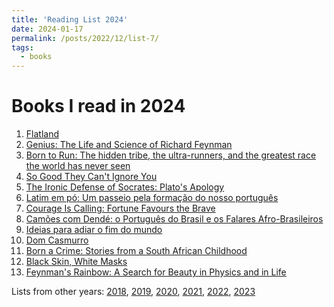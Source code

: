 ```yaml
---
title: 'Reading List 2024'
date: 2024-01-17
permalink: /posts/2022/12/list-7/
tags:
  - books
---
```


Books I read in 2024
======

1. [Flatland][1]
2. [Genius: The Life and Science of Richard Feynman][2]
3. [Born to Run: The hidden tribe, the ultra-runners, and the greatest race the world has never seen][3]
4. [So Good They Can't Ignore You][4]
5. [The Ironic Defense of Socrates: Plato's Apology][5]
6. [Latim em pó: Um passeio pela formação do nosso português][6]
7. [Courage Is Calling: Fortune Favours the Brave][7]
8. [Camões com Dendé: o Português do Brasil e os Falares Afro-Brasileiros][8]
9. [Ideias para adiar o fim do mundo][9]
10. [Dom Casmurro][10]
11. [Born a Crime: Stories from a South African Childhood][11]
12. [Black Skin, White Masks][12]
13. [Feynman's Rainbow: A Search for Beauty in Physics and in Life][13]

Lists from other years: [2018][list1], [2019][list2], [2020][list3], [2021][list4], [2022][list5], [2023][list6]

[1]:https://www.amazon.fr/Flatland-Edwin-Abbott/dp/2207247376/ref=tmm_mmp_swatch_0?_encoding=UTF8&qid=&sr=
[2]:https://www.amazon.fr/Genius-Science-Richard-Feynman-November/dp/B008YFC52O/ref=sr_1_2?__mk_fr_FR=%C3%85M%C3%85%C5%BD%C3%95%C3%91&dib=eyJ2IjoiMSJ9.S4wOZD6FFrChSVefiySXmDXU8DMQ2UkUnkYO7sEvGgE4V30s3gkBcXA8Z3bjdZWRdzB46WxtJlmtSh-SG1Cla4-WJ_TXb09OWA0oHN7ob84.5Gi6Fz9vi3QfLENeMMhkhaPuqGtYVUKAbnAnLCXS1Ak&dib_tag=se&keywords=Genius%3A+The+Life+and+Science+of+Richard+Feynman&qid=1712497858&sr=8-2
[3]:https://www.amazon.fr/Born-Run-hidden-ultra-runners-greatest-ebook/dp/B004CFBMRY/ref=sr_1_2?__mk_fr_FR=%C3%85M%C3%85%C5%BD%C3%95%C3%91&crid=3M5WJOSLAY0ZS&dib=eyJ2IjoiMSJ9.QrGwIUzAXQlGTNOGN49GTDw9tsle6ntpmzDk8qk9c-aHck3zo7ssLiUu4DlI_JgvxniSIChrmS4gkxLKdSVjV0K_UEZQtaraHv4vBaj1r1AOdxzxNXmqgwMrih6uSm7JmJntZE1IycRJ2SgWehxfbzWA2Vv2ZvjjDOLTzKxelfJ_P6KhNcen7JQ38LZEootd43zCy_OgGx7GiBt98mOoERNK9MSK8KInyhygBdvKF2SEYopSmPGIArxSUJIGWROecdbu-52PmhBgbWRH7ZH6aZ8tZb7-mJAncIk8NwiC7Zk.6cNNYsbrrYZWlb3g93bQnt_l-Kvx-wTloocB-kh6Nmk&dib_tag=se&keywords=born+to+run&qid=1712497914&sprefix=born+to+run%2Caps%2C136&sr=8-2
[4]:https://www.amazon.fr/Good-They-Cant-Ignore-English-ebook/dp/B01KFR64LQ/ref=sr_1_1?crid=10LMBXMVZ0JHR&dib=eyJ2IjoiMSJ9.dL3Z3srRUFhw1d2zghGspomS02Wi5kd21nCz0I0-ySO7bGxOyuWOdlwH0pM6JP5xDXdwWStimjKbdSdJIsTlLy_RzuVDNa-oO13WhVwNja6sv2g3vqeT-H4TOd6XkHbnoKkS9BMv_2Q69k7-cqK60Gdh1HXx9cSPjSp8Z0mngXR8J_PD2dlJI6zBdugtMoQ2J4Art16SXbBUU8ldWqqSbfOygPEJA5SklZqPlLGmtrPjGn8crPES9vTtbKxEBRJsshTFpBfZhKIAqKa43K48sT26P6yd4aiHSMkqjICby3s.f6q83UoQyeAWGLAbU1k-G869tXddUDZd5weUbrfKlS8&dib_tag=se&keywords=so+good+they+can%27t+ignore+you&qid=1712497962&sprefix=so+good+%2Caps%2C123&sr=8-1
[5]:https://www.amazon.fr/Ironic-Defense-Socrates-Platos-Apology-ebook/dp/B004EYSX7U/ref=sr_1_1?__mk_fr_FR=%C3%85M%C3%85%C5%BD%C3%95%C3%91&crid=4TT6GR8KSAL3&dib=eyJ2IjoiMSJ9.U7UU_ePKAkaytvRlPA5lDQ.qIBnoSvscTFy4uQkuAtzNisoLfoaG_pHoiA9di7y9KA&dib_tag=se&keywords=the+ironic+defense+of+socrates&qid=1712498009&sprefix=the+ironic+defense+of+socrate%2Caps%2C97&sr=8-1
[6]:https://www.amazon.com.br/Latim-p%C3%B3-passeio-forma%C3%A7%C3%A3o-portugu%C3%AAs/dp/6559213536
[7]:https://www.amazon.fr/Courage-Calling-Fortune-Favours-Brave/dp/1788166280/ref=sr_1_2?__mk_fr_FR=%C3%85M%C3%85%C5%BD%C3%95%C3%91&crid=23LJVU4R81BP3&dib=eyJ2IjoiMSJ9.cYNhQT2OmBT6j9m7_Xx3HH74fWQARQpZEJTrjV9t6jEOpGXE-xeSjXYreZUht88rZKPXKhEjljA1CHJDRU_9sr1ACteJIIydZc5g6COhs6YbJYNu1A9E3NHaaVmgahRc-grEM8YkGJwUDyWGAD4Kqv8gK0yP_bIujto7_LgXtlUrTiQyUoB0VUNwf9CKbL7VyN8SZID7FqbR7wuuKIsCqsO_wMsvOmjSgQkmBWG2ZdIYJRt1RVSXmtu7qb74Zi44498e7xwoteDmVVGkigPWTzw8UbADJU3-RH1k3Owl6f4.P1FV8vRBoUCj_nwyOG-MzNkh5Y3Qm_dcPvzO3hUvb5Y&dib_tag=se&keywords=courage+is+calling&qid=1726384429&sprefix=courage+is+calling%2Caps%2C132&sr=8-2
[8]:https://www.amazon.com.br/Cam%C3%B5es-com-Dend%C3%A9-portugu%C3%AAs-afro-brasileiros/dp/6558970120
[9]:https://www.amazon.com.br/Ideias-para-adiar-mundo-edi%C3%A7%C3%A3o/dp/8535933581/ref=sr_1_1?__mk_pt_BR=%C3%85M%C3%85%C5%BD%C3%95%C3%91&crid=2ENATSXQZVMVU&dib=eyJ2IjoiMSJ9.2FiYWNbypjL7JRsPPUdJXaQUOLBTRFrwvhALsw8eTEPOpbZcVs6gOC87CuVSKRsfnOqPsIJnLx0nDT2E4RiYAAAOmmmhbU1SlKb_SPkdD98.0FHE9nWYIr2l_j_YMUT5ALe70IAECd2HWqqFbtwSlZE&dib_tag=se&keywords=ideias+para+adiar+o+fim+do+mundo&qid=1726384523&s=books&sprefix=ideias+para+adiar+o+fim+do+mundo%2Cstripbooks%2C149&sr=1-1
[10]:https://www.amazon.fr/Casmurro-ressac-J-m-Machado-assis/dp/B0923WHQZY/ref=sr_1_1?__mk_fr_FR=%C3%85M%C3%85%C5%BD%C3%95%C3%91&crid=344ELEMQZY2Z7&dib=eyJ2IjoiMSJ9.llFZs78o6mhhvZ8TGW3d5mH2zc5ldyrxrDQMrC3KDICoZfTYTSKzSpzmA2sb5lq8doKyHVi6ZGp1haJic83XNwrXh5XY8hKaSKfzOvuwV0jEWfG2v4oZW9U4lhjD7oghYJ3kpXQllweFqcCe1jTc-inuKssv7wMlFibXm1BucLWAPBBhuNgx-jW2g-qHkCqSCUazSB576pHjKQ0IYTT6k68G0cwm97RzwME2OHA-C0LSv2vuTeKjgJjdCGSsogE_pOhQOhkMvvEDPCI_BQhyggW_3vPALEZPAwQxmyjRxp8.iAIsaERx2ghiZXjuua4-8RYCgDCspjTDwrJiWTkGdoI&dib_tag=se&keywords=dom+casmurro&qid=1726384563&sprefix=dom+casmurro%2Caps%2C82&sr=8-1
[11]:https://www.amazon.fr/Born-Crime-Stories-African-Childhood/dp/052550902X/ref=sr_1_1?__mk_fr_FR=%C3%85M%C3%85%C5%BD%C3%95%C3%91&crid=BAPSKFHJ01UI&dib=eyJ2IjoiMSJ9.rLle2lDi6mFWdRcbBJGr2vQP_IDrCTv2Dke9e5uiYt3SADDXKcu170VOtnsyVpbfSQiT-cA7A_Q4CDliAop9RHvPp1ewMbh6y-1JG-ObH7Fjei72iUOVy7eXmGuAV_ZgzmbLDeiMmykUfpb8rH4JC3ywjpF4CKGz2TFjLqLuJ7bOyhiZK8Eyr8WDt2jhZ0mzLhbIWsCtkgTWWZWM98IDmoIltRxzSDJFieEWmjI_fR_OrdHuSPu77xSVCehCdAH8ay7X5Bz32EqvvDfwHbtr64ONImg-_-Ro1fluO7VWtoU._18uZtm2iTy-eywLmW3pmOTgS_HuI4dMTkbIPexl1Xo&dib_tag=se&keywords=trevor+noah&qid=1726384648&sprefix=trevor+noah%2Caps%2C81&sr=8-1
[12]:https://www.amazon.fr/Black-White-Masks-Frantz-Fanon/dp/0241396662/ref=sr_1_1?__mk_fr_FR=%C3%85M%C3%85%C5%BD%C3%95%C3%91&crid=3VM946GROS5QA&dib=eyJ2IjoiMSJ9.gvDXecoiySYuTXl44gDAr7tAw-sXjbFr9l4zC9wi9DZGfhyqYKUYvSA-a8L2tU6grkPcTnV8sdzD4X3GrBJX9-du1kG69QUM5vNIMXzi9buQFzly9Xnm-iu-U8Lxa2ETMbQOA7muM2zhudsQL4a08jICaMADfFQrezJV_0MNPkyC36SwosDYzagFT3leKt0-VVukHt70K78Oacwz6mpRKC6jYaUYSyjgih4Yeod22KNJ1ktpi6LztQJ57KoNxs2EN-LANwnLgafw1A9bpm1zuPKSh5wNY1xgJZSPOJVkfJM.EZWNYsnG5QLE8HNjT1MxaPXeo_7TMFVzeu7ZgZ9rBhc&dib_tag=se&keywords=frantz+fanon+black+skin&qid=1726384721&sprefix=frantz+fanon+black+skin%2Caps%2C79&sr=8-1
[13]:https://www.amazon.fr/Feynmans-Rainbow-Search-Physics-English-ebook/dp/B00FOU91QK/ref=sr_1_1?__mk_fr_FR=%C3%85M%C3%85%C5%BD%C3%95%C3%91&crid=2V5S8TEY3OL08&dib=eyJ2IjoiMSJ9.CwelcwN6v3sQ6lLKf13SpD4w9dFBwFoLQa4oAJItPyU.YOQTMaDrH_kmj3e7jSjllu-Gk4IEi0AhYnxsEVBZ-8E&dib_tag=se&keywords=feynman+rainbow&qid=1726384760&sprefix=feynmans+rainbown%2Caps%2C75&sr=8-1

[list1]:https://tuliofalmeida.com/posts/2018/12/list-1/
[list2]:https://tuliofalmeida.com/posts/2019/12/list-2/
[list3]:https://tuliofalmeida.com/posts/2020/12/list-3/
[list4]:https://tuliofalmeida.com/posts/2020/12/list-4/
[list5]:https://tuliofalmeida.com/posts/2022/12/list-5/
[list6]:https://tuliofalmeida.com/posts/2022/12/list-6/
[list7]:https://tuliofalmeida.com/posts/2022/12/list-7/